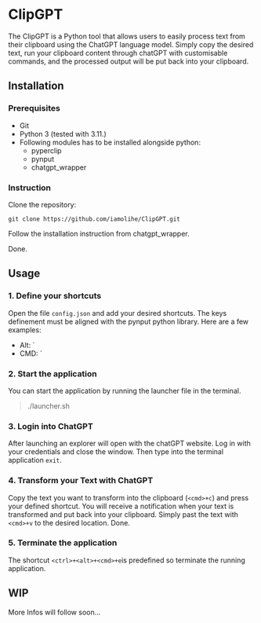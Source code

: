# ClipGPT
The ClipGPT is a Python tool that allows users to easily process text from their clipboard using the ChatGPT language model. Simply copy the desired text, run your clipboard content through chatGPT with customisable commands, and the processed output will be put back into your clipboard.

## Installation

### Prerequisites

- Git
- Python 3 (tested with 3.11.)
- Following modules has to be installed alongside python:
  - pyperclip
  - pynput
  - chatgpt_wrapper

### Instruction

Clone the repository:

```
git clone https://github.com/iamolihe/ClipGPT.git
```

Follow the installation instruction from chatgpt_wrapper.

Done.

## Usage

### 1. Define your shortcuts

Open the file `config.json` and add your desired shortcuts. The keys  definement must be aligned with the pynput python library. Here are a few examples:

- Alt: `<alt>
- CMD: `<cmd>

### 2. Start the application

You can start the application by running the launcher file in the terminal.

> ./launcher.sh

### 3. Login into ChatGPT

After launching an explorer will open with the chatGPT website. Log in with your credentials and close the window.
Then type into the terminal application `exit`.

### 4. Transform your Text with ChatGPT

Copy the text you want to transform into the clipboard (`<cmd>+c`) and press your defined shortcut. You will receive a notification when your text is transformed and put back into your clipboard. Simply past the text with `<cmd>+v` to the desired location. Done.

### 5. Terminate the application

The shortcut `<ctrl>+<alt>+<cmd>+e`is predefined so terminate the running application.


## WIP
More Infos will follow soon...
